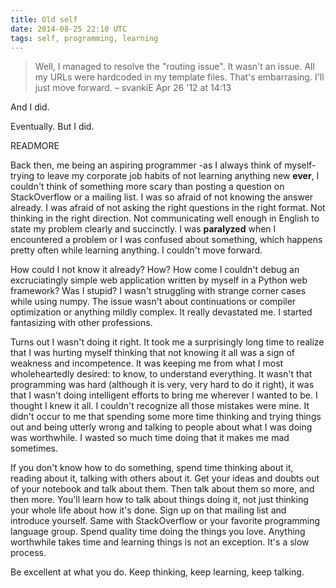 ```yaml
---
title: Old self
date: 2014-08-25 22:10 UTC
tags: self, programming, learning
---
```


> Well, I managed to resolve the "routing issue". It wasn't an issue. All my URLs
> were hardcoded in my template files. That's embarrasing. I'll just move forward.
> –  svankiE Apr 26 '12 at 14:13

And I did.

Eventually. But I did.

READMORE

Back then, me being an aspiring programmer -as I always think of myself- trying to leave my corporate job habits of not learning anything new **ever**, I couldn't think of something more scary than posting a question on StackOverflow or a mailing list. I was so afraid of not knowing the answer already. I was afraid of not asking the right questions in the right format. Not thinking in the right direction. Not communicating well enough in English to state my problem clearly and succinctly. I was **paralyzed** when I encountered a problem or I was confused about something, which happens pretty often while learning anything. I couldn't move forward.

How could I not know it already? How? How come I couldn't debug an excruciatingly simple web application written by myself in a Python web framework? Was I stupid? I wasn't struggling with strange corner cases while using numpy. The issue wasn't about continuations or compiler optimization or anything mildly complex. It really devastated me. I started fantasizing with other professions.

Turns out I wasn't doing it right. It took me a surprisingly long time to realize that I was hurting myself thinking that not knowing it all was a sign of weakness and incompetence. It was keeping me from what I most wholeheartedly desired: to know, to understand everything. It wasn't that programming was hard (although it is very, very hard to do it right), it was that I wasn't doing intelligent efforts to bring me wherever I wanted to be. I thought I knew it all. I couldn't recognize all those mistakes were mine. It didn't occur to me that spending some more time thinking and trying things out and being utterly wrong and talking to people about what I was doing was worthwhile. I wasted so much time doing that it makes me mad sometimes.

If you don't know how to do something, spend time thinking about it, reading about it, talking with others about it. Get your ideas and doubts out of your notebook and talk about them. Then talk about them so more, and then more. You'll learn how to talk about things doing it, not just thinking your whole life about how it's done. Sign up on that mailing list and introduce yourself. Same with StackOverflow or your favorite programming language group. Spend quality time doing the things you love. Anything worthwhile takes time and learning things is not an exception. It's a slow process.

Be excellent at what you do. Keep thinking, keep learning, keep talking.
